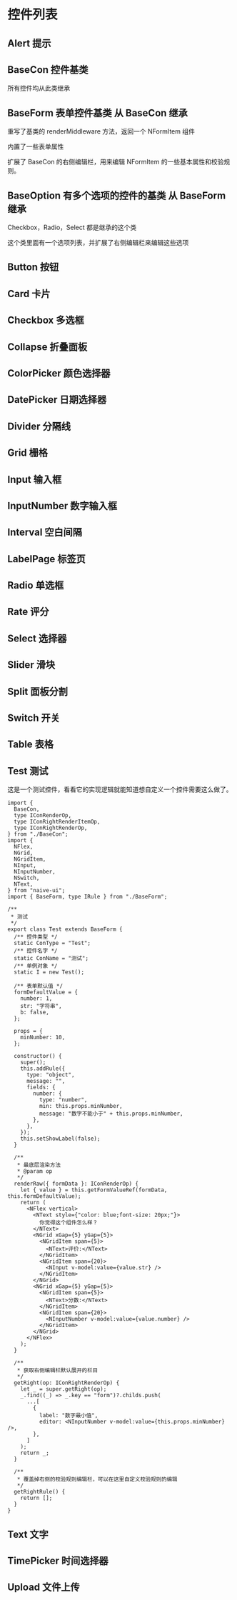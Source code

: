 # 控件列表

## Alert 提示

## BaseCon 控件基类

所有控件均从此类继承

## BaseForm 表单控件基类 从 BaseCon 继承

重写了基类的 renderMiddleware 方法，返回一个 NFormItem 组件

内置了一些表单属性

扩展了 BaseCon 的右侧编辑栏，用来编辑 NFormItem 的一些基本属性和校验规则。

## BaseOption 有多个选项的控件的基类 从 BaseForm 继承

Checkbox，Radio，Select 都是继承的这个类

这个类里面有一个选项列表，并扩展了右侧编辑栏来编辑这些选项

## Button 按钮

## Card 卡片

## Checkbox 多选框

## Collapse 折叠面板

## ColorPicker 颜色选择器

## DatePicker 日期选择器

## Divider 分隔线

## Grid 栅格

## Input 输入框

## InputNumber 数字输入框

## Interval 空白间隔

## LabelPage 标签页

## Radio 单选框

## Rate 评分

## Select 选择器

## Slider 滑块

## Split 面板分割

## Switch 开关

## Table 表格

## Test 测试

这是一个测试控件，看看它的实现逻辑就能知道想自定义一个控件需要这么做了。

```tsx
import {
  BaseCon,
  type IConRenderOp,
  type IConRightRenderItemOp,
  type IConRightRenderOp,
} from "./BaseCon";
import {
  NFlex,
  NGrid,
  NGridItem,
  NInput,
  NInputNumber,
  NSwitch,
  NText,
} from "naive-ui";
import { BaseForm, type IRule } from "./BaseForm";

/**
 * 测试
 */
export class Test extends BaseForm {
  /** 控件类型 */
  static ConType = "Test";
  /** 控件名字 */
  static ConName = "测试";
  /** 单例对象 */
  static I = new Test();

  /** 表单默认值 */
  formDefaultValue = {
    number: 1,
    str: "字符串",
    b: false,
  };

  props = {
    minNumber: 10,
  };

  constructor() {
    super();
    this.addRule({
      type: "object",
      message: "",
      fields: {
        number: {
          type: "number",
          min: this.props.minNumber,
          message: "数字不能小于" + this.props.minNumber,
        },
      },
    });
    this.setShowLabel(false);
  }

  /**
   * 最底层渲染方法
   * @param op
   */
  renderRaw({ formData }: IConRenderOp) {
    let { value } = this.getFormValueRef(formData, this.formDefaultValue);
    return (
      <NFlex vertical>
        <NText style={"color: blue;font-size: 20px;"}>
          你觉得这个组件怎么样？
        </NText>
        <NGrid xGap={5} yGap={5}>
          <NGridItem span={5}>
            <NText>评价:</NText>
          </NGridItem>
          <NGridItem span={20}>
            <NInput v-model:value={value.str} />
          </NGridItem>
        </NGrid>
        <NGrid xGap={5} yGap={5}>
          <NGridItem span={5}>
            <NText>分数:</NText>
          </NGridItem>
          <NGridItem span={20}>
            <NInputNumber v-model:value={value.number} />
          </NGridItem>
        </NGrid>
      </NFlex>
    );
  }

  /**
   * 获取右侧编辑栏默认展开的栏目
   */
  getRight(op: IConRightRenderOp) {
    let _ = super.getRight(op);
    _.find((_) => _.key == "form")?.childs.push(
      ...[
        {
          label: "数字最小值",
          editor: <NInputNumber v-model:value={this.props.minNumber} />,
        },
      ]
    );
    return _;
  }

  /**
   * 覆盖掉右侧的校验规则编辑栏，可以在这里自定义校验规则的编辑
   */
  getRightRule() {
    return [];
  }
}
```

## Text 文字

## TimePicker 时间选择器

## Upload 文件上传
